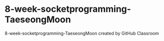 # 8-week-socketprogramming-TaeseongMoon
8-week-socketprogramming-TaeseongMoon created by GitHub Classroom
